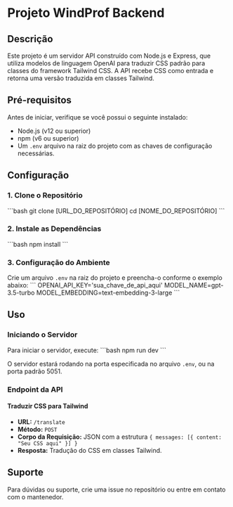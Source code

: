 # Projeto WindProf Backend

## Descrição
Este projeto é um servidor API construído com Node.js e Express, que utiliza modelos de linguagem OpenAI para traduzir CSS padrão para classes do framework Tailwind CSS. A API recebe CSS como entrada e retorna uma versão traduzida em classes Tailwind.

## Pré-requisitos
Antes de iniciar, verifique se você possui o seguinte instalado:
- Node.js (v12 ou superior)
- npm (v6 ou superior)
- Um `.env` arquivo na raiz do projeto com as chaves de configuração necessárias.

## Configuração

### 1. Clone o Repositório
\```bash
git clone [URL_DO_REPOSITÓRIO]
cd [NOME_DO_REPOSITÓRIO]
\```

### 2. Instale as Dependências
\```bash
npm install
\```

### 3. Configuração do Ambiente
Crie um arquivo `.env` na raiz do projeto e preencha-o conforme o exemplo abaixo:
\```
OPENAI_API_KEY='sua_chave_de_api_aqui'
MODEL_NAME=gpt-3.5-turbo
MODEL_EMBEDDING=text-embedding-3-large
\```

## Uso

### Iniciando o Servidor
Para iniciar o servidor, execute:
\```bash
npm run dev
\```

O servidor estará rodando na porta especificada no arquivo `.env`, ou na porta padrão 5051.

### Endpoint da API

#### Traduzir CSS para Tailwind
- **URL:** `/translate`
- **Método:** `POST`
- **Corpo da Requisição:** JSON com a estrutura `{ messages: [{ content: "Seu CSS aqui" }] }`
- **Resposta:** Tradução do CSS em classes Tailwind.

## Suporte
Para dúvidas ou suporte, crie uma issue no repositório ou entre em contato com o mantenedor.
